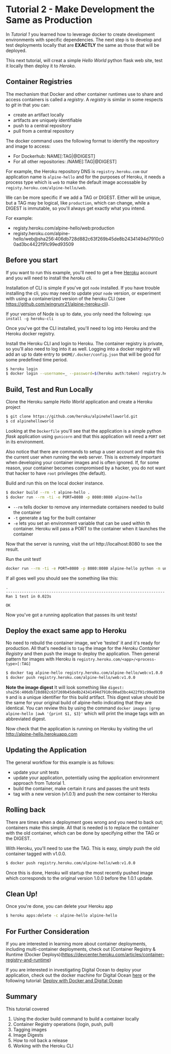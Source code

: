 # Tutorial 2 - Make Development the Same as Production

In *Tutorial 1* you learned how to leverage docker to create development environments
with specific dependencies. The next step is to develop and test deployments
locally that are **EXACTLY** the same as those that will be deployed. 

This next tutorial, will creat a simple *Hello World* python flask web site, test it locally
then deploy it to *Heroko*.

## Container Registries

The mechanism that Docker and other container runtimes use to share and access containers is 
called a *registry*. A *registry* is similar in some respects to *git* in that you can:

- create an artifact locally
- artifacts are uniquely identifiable
- push to a central repository
- pull from a central repository

The docker command uses the following format to identify the repository and image to access:

- For Dockerhub: NAME[:TAG|@DIGEST]
- For all other repositories: <repository DNS>/NAME[:TAG|@DIGEST]

For example, the Heroku repository DNS is `registry.heroku.com` our application name is
`alpine-hello` and for the purposes of Heroku, it needs a process type which is `web` to make
the default image accessable by `registy.heroku.com/alpine-hello/web`.

We can be more specific if we add a TAG or DIGEST. Either will be unique, but a TAG may be logical, like `production`, which can change, while a DIGEST is immutable, so you'll always get exactly what you intend.

For example:

- registy.heroku.com/alpine-hello/web:production
- registy.heroku.com/alpine-hello/web@sha256:406db728d882c63f269b45de8b24341494d7910c00ad3bc4422f91c99ed93509

## Before you start

If you want to run this example, you'll need to get a free [Heroku](https://signup.heroku.com)
account and you will need to install the *heroku cli*.

Installation of CLI is simple if you've got `node` installed. If you have trouble installing
the cli, you may need to update your `node` version, or experiment with using a containerized
version of the heroku CLI (see https://github.com/wingrunr21/alpine-heroku-cli).

If your version of Node is up to date, you only need the following: `npm install -g heroku-cli`

Once you've got the CLI installed, you'll need to log into Heroku and the Heroku docker registry.

Install the Heroku CLI and login to Heroku. The container registry is private, so you'll also need to log into it as well. Logging into a docker registry will add an up to date entry to
`$HOME/.docker/config.json` that will be good for some predefined time period.

```bash
$ heroku login
$ docker login --username=_ --password=$(heroku auth:token) registry.heroku.com
```

## Build, Test and Run Locally

Clone the Heroku sample *Hello World* application and create a Heroku project

```bash
$ git clone https://github.com/heroku/alpinehelloworld.git
$ cd alpinehelloworld
```

Looking at the `Dockerfile` you'll see that the application is a simple python *flask* application using `gunicorn` and that this application will need a `PORT` set in its environment.

Also notice that there are commands to setup a user account and make this the current user 
when running the web server. This is extremely important when developing your container
images and is often ignored. If, for some reason, your container becomes compromised by a 
hacker, you do not want that hacker to have `root` privileges (the default).

Build and run this on the local docker instance.

```bash
$ docker build --rm -t alpine-hello .
$ docker run --rm -ti -e PORT=8080 -p 8080:8080 alpine-hello
```

- `--rm` tells docker to remove any intermediate containers needed to build the container
- `-t` generate a tag for the built container
- `-e` lets you set an environment variable that can be used within th container. Heroku will
pass a PORT to the container when it launches the container

Now that the server is running, visit the url http://localhost:8080 to see the result.

Run the unit test!

```bash
docker run --rm -ti -e PORT=8080 -p 8080:8080 alpine-hello python -m unittest tests
```

If all goes well you should see the something like this:

```
.
----------------------------------------------------------------------
Ran 1 test in 0.023s

OK
```

Now you've got a running application that passes its unit tests!

## Deploy the exact same app to Heroku

No need to rebuild the container image, we've 'tested' it and it's ready for production. All
that's needed is to `tag` the image for the *Heroku Container Registry* and then push the image
to deploy the application. Then general pattern for images with Heroku is `registry.heroku.com/<app>/<process-type>[:TAG]`

```bash
$ docker tag alpine-hello registry.heroku.com/alpine-hello/web:v1.0.0
$ docker push registry.heroku.com/alpine-hello/web:v1.0.0
```

**Note the image digest** It will look something like `digest: sha256:406db728d882c63f269b45de8b24341494d7910c00ad3bc4422f91c99ed93509` and is
a unique identifier for this build artifact. This digest value should be the same for your original build of alpine-hello indicating that
they are identical. You can review this by using the command `docker images |grep alpine-hello |awk '{print $1, $3}'` which will print the
image tags with an abbreviated digest.

Now check that the application is running on Heroku by visiting the url http://alpine-hello.herokuapp.com

## Updating the Application

The general workflow for this example is as follows:

- update your unit tests
- update your application, potentially using the application environment approach
from Tutorial 1.
- build the container, make certain it runs and passes the unit tests
- tag with a new version (v1.0.1) and push the new container to Heroku

## Rolling back

There are times when a deployment goes wrong and you need to back out; containers make this simple.
All that is needed is to replace the container with the old container, which can be done by specifying
either the TAG or the DIGEST.

With Heroku, you'll need to use the TAG. This is easy, simply push the old container tagged with v1.0.0.

```bash
$ docker push registry.heroku.com/alpine-hello/web:v1.0.0
```

Once this is done, Heroku will startup the most recently pushed image which corresponds to the original
version 1.0.0 before the 1.0.1 update.

## Clean Up!

Once you're done, you can delete your Heroku app

```bash
$ heroku apps:delete -c alpine-hello alpine-hello
```

## For Further Consideration

If you are interested in learning more about container deployments, including multi-container
deployments, check out [Container Registry & Runtime (Docker Deploys)(https://devcenter.heroku.com/articles/container-registry-and-runtime)

If you are interested in investigating Digital Ocean to deploy your application, check out
the docker machine for Digital Ocean [here](https://docs.docker.com/machine/examples/ocean/) or the following tutorial: [Deploy with Docker and Digital Ocean](https://coderjourney.com/deploy-docker-digital-ocean/)

## Summary

This tutorial covered

1. Using the docker build command to build a container locally
1. Container Registry operations (login, push, pull)
1. Tagging images
1. Image Digests
1. How to roll back a release
1. Working with the Heroku CLI
